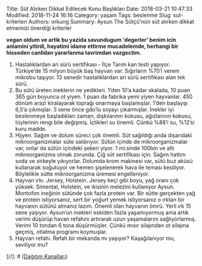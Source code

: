 Title: Süt Alırken Dikkat Edilecek Konu Başlıkları
Date: 2018-03-21 10:47:33
Modified: 2018-11-24 16:16
Category: yaşam
Tags: beslenme
Slug: sut-kriterleri
Authors: orkung
Summary: Aysun The Sütçü'nün süt alırken dikkat etmemizi önerdiği kriterler

__vegan oldum ve artik bu yazida savundugum 'degerler' benim icin anlamini
yitirdi, hayatimi idame ettirme mucadelemde, herhangi bir hisseden canlidan
yararlanma tavrimdan vazgectim.__

1. Hastalıklardan ari sürü sertifikası - İlçe Tarım kan testi yapıyor.
Türkiye’de 15 milyon büyük baş hayvan var. Sığırların %70’i verem mikrobu
taşıyor. 13 senedir hastalıklardan ari sürü sertifikası alan tek sürü. 
2. Bu sütü üreten ineklerin ne yedikleri. 1’den 10’a kadar skalada, 10 puan 365
gün boyunca ot yiyen. 1 puan da fabrika yemi yiyen hayvanlar. 450 dönüm arazi
kiralayarak toprağı onarmaya başlamışlar. 1’den başlayıp 6,5’a çıkmışlar. 3
sene önce gdo’lu soyayı çıkarmışlar. İnekler iyi beslenmeye başladıkları zaman,
dışkılarının kokusu, ağızlarının kokusu, tüylerinin rengi bile değişmiş.
İçtikleri su önemli. Çünkü %88’i su, %12’si kuru madde.
3. Hijyen. Sağım ve dolum süreci çok önemli. Süt sağıldığı anda dışarıdaki
mikroorganizmalar süte saldırıyor. Sütün içinde de mikroorganizmalar var, onlar
da sütün içindeki şekeri yiyor. 1 ml.sinde 100bin ve altı mikroorganizma olmak
zorunda. Çiğ süt sertifikası için. Sağım hattını soda ve sirkeyle yıkıyorlar.
Dolumda krom makinesi var, sütü buz aküsü kullanarak soğutuyor ve hemen
şişelenerek hava ile teması kesiliyor. Böylelikle sütte mikroorganizma üremesi
engelleniyor.  
4. Hayvan ırkı. Jersey, Holstein. Jersey keçi gibi boyu, yağ oranı çok yüksek.
Simental, Holstein, ve ikisinin melezini kullanıyor Aysun. Montofon ineğinin
sütünde çok fazla protein var. Bir sütte gerçekten yağ ve protein istiyorsanız,
sert bir yoğurt yemek istiyorsanız o ırktan bir hayvanın sütünü almanız lazım.
Önemli olan hayvanın ömrü. Yerli ırk 15 sene yaşıyor. Aysun’un inekleri eskiden
fazla yaşamıyormuş ama artık verimi düşürüp havan refahını artırarak uzun
yaşamalarını sağlıyorlarmış. Verimi 10 tondan 6 tona düşürmüşler. Çünkü mısır
silajından ot silajına geçmiş, otlatma programı koymuşlar.
5. Hayvan refahı. Refah bir mekanda mı yaşıyor? Kaşağılanıyor mu, seviliyor mu?

[//]: # ([Dağıtım Kanalları]({filename}/pdfs/aysun_the_sutcu_perakende_satis_noktalari.pdf))
